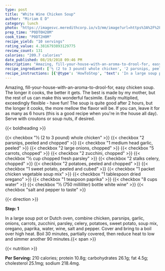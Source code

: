 ```yaml
---
type: post
title: "White Wine Chicken Soup"
author: "Miriam E D"
category: lunch
photo: "https://imagesvc.meredithcorp.io/v3/mm/image?url=https%3A%2F%2Fimages.media-allrecipes.com%2Fuserphotos%2F2336.jpg"
prep_time: "P0DT0H20M"
cook_time: "P0DT2H0M"
recipe_yield: "10 servings"
rating_value: 4.3816793893129775
review_count: 131
calories: "209.7 calories"
date_published: 08/19/2018 09:46 PM
description: "Amazing, fill-your-house-with-an-aroma-to-drool-for, easy chicken soup. The longer it cooks, the better it gets. The best is made by my mother, but the rest of us can make this wonderful facsimile. Easily multiplied, exceedingly flexible - have fun!  The soup is quite good after 2 hours, but the longer it cooks, the more mellow the flavor will be. If you can, leave it for as many as 6 hours (this is a good recipe when you're in the house all day). Serve with croutons or soup nuts, if desired."
recipe_ingredient: ['½ (2 to 3 pound) whole chicken', '2 parsnips, peeled and chopped', '1 medium head garlic, peeled', '2 large onions, chopped', '5 carrots, chopped', '2 zucchini, chopped', '½ cup chopped fresh parsley', '2 stalks celery, chopped', '2 potatoes, peeled and chopped', '1 sweet potato, peeled and cubed', '1 packet chicken vegetable soup mix', '1 tablespoon dried oregano', '1 teaspoon paprika', '8 cups water', '½ (750 milliliter) bottle white wine', 'salt and pepper to taste']
recipe_instructions: [{'@type': 'HowToStep', 'text': 'In a large soup pot or Dutch oven, combine chicken, parsnips, garlic, onions, carrots, zucchini, parsley, celery, potatoes, sweet potato, soup mix, oregano, paprika, water, wine, salt and pepper.  Cover and bring to a boil over high heat.  Boil 30 minutes, partially covered, then reduce heat to low and simmer another 90 minutes.\n'}]
---
```


Amazing, fill-your-house-with-an-aroma-to-drool-for, easy chicken soup. The longer it cooks, the better it gets. The best is made by my mother, but the rest of us can make this wonderful facsimile. Easily multiplied, exceedingly flexible - have fun!  The soup is quite good after 2 hours, but the longer it cooks, the more mellow the flavor will be. If you can, leave it for as many as 6 hours (this is a good recipe when you're in the house all day). Serve with croutons or soup nuts, if desired. 

{{< boldheading >}}

{{< checkbox "½ (2 to 3 pound) whole chicken" >}}
{{< checkbox "2  parsnips, peeled and chopped" >}}
{{< checkbox "1 medium head garlic, peeled" >}}
{{< checkbox "2 large onions, chopped" >}}
{{< checkbox "5  carrots, chopped" >}}
{{< checkbox "2  zucchini, chopped" >}}
{{< checkbox "½ cup chopped fresh parsley" >}}
{{< checkbox "2 stalks celery, chopped" >}}
{{< checkbox "2  potatoes, peeled and chopped" >}}
{{< checkbox "1  sweet potato, peeled and cubed" >}}
{{< checkbox "1 packet chicken vegetable soup mix" >}}
{{< checkbox "1 tablespoon dried oregano" >}}
{{< checkbox "1 teaspoon paprika" >}}
{{< checkbox "8 cups water" >}}
{{< checkbox "½ (750 milliliter) bottle white wine" >}}
{{< checkbox "salt and pepper to taste" >}}


{{< direction >}}

**Step: 1**

In a large soup pot or Dutch oven, combine chicken, parsnips, garlic, onions, carrots, zucchini, parsley, celery, potatoes, sweet potato, soup mix, oregano, paprika, water, wine, salt and pepper.  Cover and bring to a boil over high heat.  Boil 30 minutes, partially covered, then reduce heat to low and simmer another 90 minutes.{{< span >}}

{{< nutrition >}}

**Per Serving:** 210 calories; protein 10.8g; carbohydrates 26.1g; fat 4.5g; cholesterol 25.1mg; sodium 218.4mg.